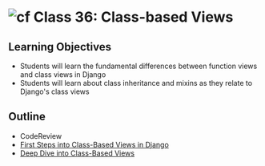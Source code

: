 # ![cf](http://i.imgur.com/7v5ASc8.png) Class 36: Class-based Views

## Learning Objectives

- Students will learn the fundamental differences between function views and class views in Django
- Students will learn about class inheritance and mixins as they relate to Django's class views

## Outline
- CodeReview
- [First Steps into Class-Based Views in Django]
- [Deep Dive into Class-Based Views]
<!-- [Hyperlinks]  -->


<!-- links -->
[First Steps into Class-Based Views in Django]: ./notes/intro_cbv.md
[Deep Dive into Class-Based Views]: ./notes/deep_cbv.md
<!-- [Hyperlinks]: To supporting materials -->

